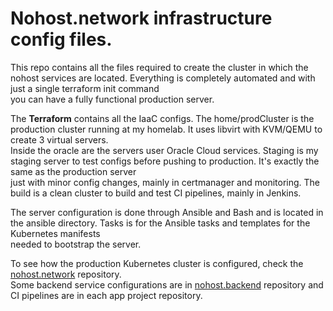 # Nohost.network infrastructure config files.

This repo contains all the files required to create the cluster in which the nohost services are located. Everything is completely automated and with just a single terraform init command \
you can have a fully functional production server.

The **Terraform** contains all the IaaC configs. The home/prodCluster is the production cluster running at my homelab. It uses libvirt with KVM/QEMU to create 3 virtual servers. \
Inside the oracle are the servers user Oracle Cloud services. Staging is my staging server to test configs before pushing to production. It's exactly the same as the production server \
just with minor config changes, mainly in certmanager and monitoring. The build is a clean cluster to build and test CI pipelines, mainly in Jenkins.

The server configuration is done through Ansible and Bash and is located in the ansible directory. Tasks is for the Ansible tasks and templates for the Kubernetes manifests \
needed to bootstrap the server.

To see how the production Kubernetes cluster is configured, check the [nohost.network](https://github.com/nohoster/nohost.network) repository. \
Some backend service configurations are in [nohost.backend](https://github.com/nohoster/nohost.backend) repository and \
CI pipelines are in each app project repository.


